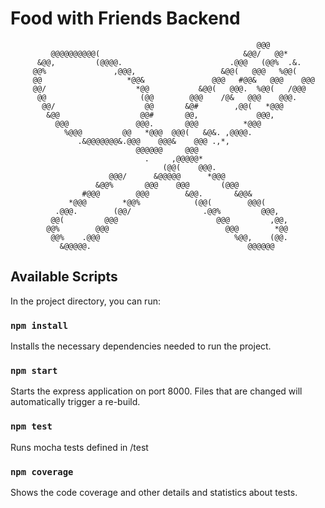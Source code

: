 # Food with Friends Backend

                                                           @@@
             @@@@@@@@@@(                                &@@/   @@*
          &@@,         (@@@@.                        .@@@   (@@%  .&.
         @@%               ,@@@,                   &@@(   @@@   %@@(
         @@                   *@@&               @@@   #@@&   @@@    @@@
         @@/                    *@@           &@@(   @@@.  %@@(   /@@@
          @@                     (@@        @@@    /@&   @@@    @@@.
           @@/                    @@       &@#        ,@@(   *@@@
            &@@                  @@#       @@,             @@@,
              @@@               @@@.       @@@          *@@@
                %@@@         @@   *@@@  @@@(   &@&. ,@@@@.
                   .&@@@@@@@&.@@@    @@@&    @@@ .,*,
                                @@@@@@     @@@
                                  .     ,@@@@@*
                                      (@@(    @@@.
                          @@@/      &@@@@@      *@@@
                       &@@%       @@@    @@@       (@@@
                    #@@@        @@@        &@@.       &@@&
                 *@@@        *@@%            (@@(        @@@(
              .@@@.        (@@/                .@@%         @@@,
             @@(         @@@                      @@@         ,@@,
            @@%        @@@                          @@@        *@@
             @@%    .@@@                              %@@,    (@@.
               &@@@@@.                                   @@@@@@


## Available Scripts

In the project directory, you can run:

### `npm install`

Installs the necessary dependencies needed to run the project.

### `npm start`

Starts the express application on port 8000. Files that are changed will automatically trigger a re-build.

### `npm test`

Runs mocha tests defined in /test

### `npm coverage`

Shows the code coverage and other details and statistics about tests.
